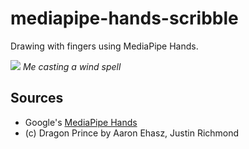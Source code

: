 # mediapipe-hands-scribble

Drawing with fingers using MediaPipe Hands.

![](demo.gif)
*Me casting a wind spell*

## Sources
* Google's [MediaPipe Hands](https://google.github.io/mediapipe/solutions/hands.html)
* (c) Dragon Prince by Aaron Ehasz, Justin Richmond